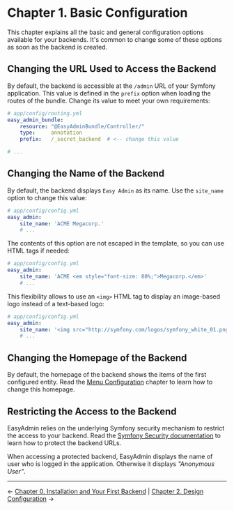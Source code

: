 Chapter 1. Basic Configuration
==============================

This chapter explains all the basic and general configuration options available
for your backends. It's common to change some of these options as soon as the
backend is created.

Changing the URL Used to Access the Backend
-------------------------------------------

By default, the backend is accessible at the `/admin` URL of your Symfony
application. This value is defined in the `prefix` option when loading the
routes of the bundle. Change its value to meet your own requirements:

```yaml
# app/config/routing.yml
easy_admin_bundle:
    resource: "@EasyAdminBundle/Controller/"
    type:     annotation
    prefix:   /_secret_backend  # <-- change this value

# ...
```

Changing the Name of the Backend
--------------------------------

By default, the backend displays `Easy Admin` as its name. Use the `site_name`
option to change this value:

```yaml
# app/config/config.yml
easy_admin:
    site_name: 'ACME Megacorp.'
    # ...
```

The contents of this option are not escaped in the template, so you can use
HTML tags if needed:

```yaml
# app/config/config.yml
easy_admin:
    site_name: 'ACME <em style="font-size: 80%;">Megacorp.</em>'
    # ...
```

This flexibility allows to use an `<img>` HTML tag to display an image-based
logo instead of a text-based logo:

```yaml
# app/config/config.yml
easy_admin:
    site_name: '<img src="http://symfony.com/logos/symfony_white_01.png" />'
    # ...
```

Changing the Homepage of the Backend
------------------------------------

By default, the homepage of the backend shows the items of the first configured
entity. Read the [Menu Configuration][1] chapter to learn how to change this
homepage.

Restricting the Access to the Backend
-------------------------------------

EasyAdmin relies on the underlying Symfony security mechanism to restrict the
access to your backend. Read the [Symfony Security documentation][2] to learn
how to protect the backend URLs.

When accessing a protected backend, EasyAdmin displays the name of user who is
logged in the application. Otherwise it displays *"Anonymous User"*.

-------------------------------------------------------------------------------

&larr; [Chapter 0. Installation and Your First Backend](0-installation-and-first-backend.md)  |  [Chapter 2. Design Configuration](2-design-configuration.md) &rarr;

[1]: ./6-menu-configuration.md
[2]: http://symfony.com/doc/current/book/security.html
